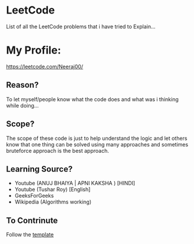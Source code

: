 # LeetCode
List of all the LeetCode problems that i have tried to Explain...


# My Profile:
https://leetcode.com/Neeraj00/


## Reason?
To let myself/people know what the code does and what was i thinking while doing...

## Scope?
The scope of these code is just to help understand the logic and let others know that one thing can be solved using many approaches and sometimes bruteforce approach is the best approach.

## Learning Source?
* Youtube (ANUJ BHAIYA | APNI KAKSHA ) [HINDI]
* Youtube (Tushar Roy) [English]
* GeeksForGeeks
* Wikipedia (Algorithms working)

## To Contrinute
Follow the [template](https://github.com/imNata/LeetCode/blob/main/Writing%20Standards.md)
